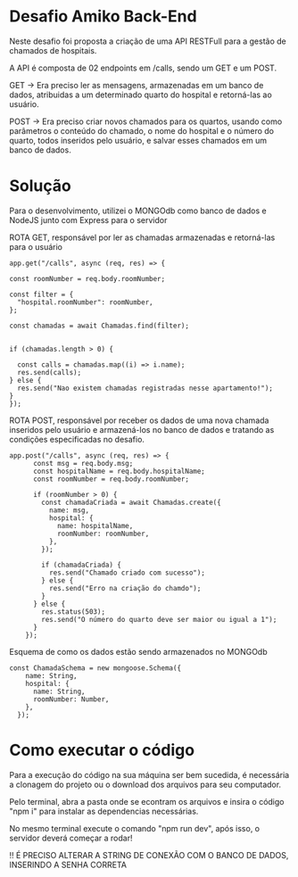 # Desafio Amiko Back-End

Neste desafio foi proposta a criação de uma API RESTFull para a gestão de chamados de hospitais.

A API é composta de 02 endpoints em /calls, sendo um GET e um POST.

GET -> Era preciso ler as mensagens, armazenadas em um banco de dados, atribuidas a um determinado quarto do hospital e retorná-las ao usuário.

POST -> Era preciso criar novos chamados para os quartos, usando como parâmetros o conteúdo do chamado, o nome do hospital e o número do quarto, todos inseridos pelo usuário, e salvar esses chamados em um banco de dados.

# Solução

Para o desenvolvimento, utilizei o MONGOdb como banco de dados e NodeJS junto com Express para o servidor

ROTA GET, responsável por ler as chamadas armazenadas e retorná-las para o usuário

    app.get("/calls", async (req, res) => {
    
    const roomNumber = req.body.roomNumber; 

    const filter = {
      "hospital.roomNumber": roomNumber,  
    };

    const chamadas = await Chamadas.find(filter);


    if (chamadas.length > 0) { 
   
      const calls = chamadas.map((i) => i.name);
      res.send(calls);  
    } else {
      res.send("Nao existem chamadas registradas nesse apartamento!");
    }
    });

    

ROTA POST, responsável por receber os dados de uma nova chamada inseridos pelo usuário e armazená-los no banco de dados e tratando as condições especificadas no desafio.

    app.post("/calls", async (req, res) => {
          const msg = req.body.msg;  
          const hospitalName = req.body.hospitalName; 
          const roomNumber = req.body.roomNumber; 
        
          if (roomNumber > 0) { 
            const chamadaCriada = await Chamadas.create({ 
              name: msg,
              hospital: {
                name: hospitalName,
                roomNumber: roomNumber,
              },
            });
        
            if (chamadaCriada) { 
              res.send("Chamado criado com sucesso");
            } else {
              res.send("Erro na criação do chamdo");
            }
          } else { 
            res.status(503);
            res.send("O número do quarto deve ser maior ou igual a 1");
          }
        });


Esquema de como os dados estão sendo armazenados no MONGOdb

    const ChamadaSchema = new mongoose.Schema({
        name: String,
        hospital: {
          name: String,
          roomNumber: Number,
        },
      });


# Como executar o código

Para a execução do código na sua máquina ser bem sucedida, é necessária a clonagem do projeto ou o download dos arquivos para seu computador.

Pelo terminal, abra a pasta onde se econtram os arquivos e insira o código "npm i" para instalar as dependencias necessárias.

No mesmo terminal execute o comando "npm run dev", após isso, o servidor deverá começar a rodar!

!! É PRECISO ALTERAR A STRING DE CONEXÃO COM O BANCO DE DADOS, INSERINDO A SENHA CORRETA
